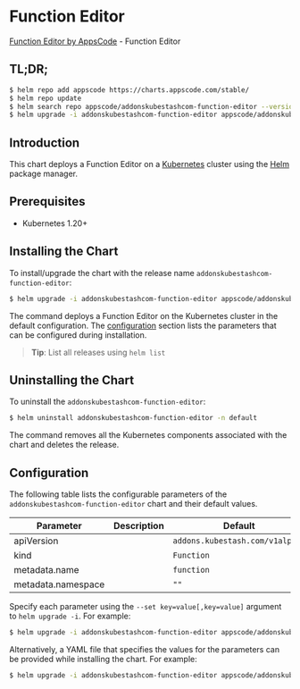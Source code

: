 # Function Editor

[Function Editor by AppsCode](https://appscode.com) - Function Editor

## TL;DR;

```bash
$ helm repo add appscode https://charts.appscode.com/stable/
$ helm repo update
$ helm search repo appscode/addonskubestashcom-function-editor --version=v0.14.0
$ helm upgrade -i addonskubestashcom-function-editor appscode/addonskubestashcom-function-editor -n default --create-namespace --version=v0.14.0
```

## Introduction

This chart deploys a Function Editor on a [Kubernetes](http://kubernetes.io) cluster using the [Helm](https://helm.sh) package manager.

## Prerequisites

- Kubernetes 1.20+

## Installing the Chart

To install/upgrade the chart with the release name `addonskubestashcom-function-editor`:

```bash
$ helm upgrade -i addonskubestashcom-function-editor appscode/addonskubestashcom-function-editor -n default --create-namespace --version=v0.14.0
```

The command deploys a Function Editor on the Kubernetes cluster in the default configuration. The [configuration](#configuration) section lists the parameters that can be configured during installation.

> **Tip**: List all releases using `helm list`

## Uninstalling the Chart

To uninstall the `addonskubestashcom-function-editor`:

```bash
$ helm uninstall addonskubestashcom-function-editor -n default
```

The command removes all the Kubernetes components associated with the chart and deletes the release.

## Configuration

The following table lists the configurable parameters of the `addonskubestashcom-function-editor` chart and their default values.

|     Parameter      | Description |                  Default                   |
|--------------------|-------------|--------------------------------------------|
| apiVersion         |             | <code>addons.kubestash.com/v1alpha1</code> |
| kind               |             | <code>Function</code>                      |
| metadata.name      |             | <code>function</code>                      |
| metadata.namespace |             | <code>""</code>                            |


Specify each parameter using the `--set key=value[,key=value]` argument to `helm upgrade -i`. For example:

```bash
$ helm upgrade -i addonskubestashcom-function-editor appscode/addonskubestashcom-function-editor -n default --create-namespace --version=v0.14.0 --set apiVersion=addons.kubestash.com/v1alpha1
```

Alternatively, a YAML file that specifies the values for the parameters can be provided while
installing the chart. For example:

```bash
$ helm upgrade -i addonskubestashcom-function-editor appscode/addonskubestashcom-function-editor -n default --create-namespace --version=v0.14.0 --values values.yaml
```
